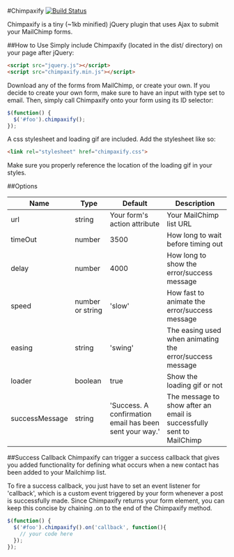 #Chimpaxify
[![Build Status](https://travis-ci.org/corporadobob/chimpaxify.png?branch=master)](https://travis-ci.org/corporadobob/chimpaxify)

Chimpaxify is a tiny (~1kb minified) jQuery plugin that uses Ajax to submit your MailChimp forms.

##How to Use
Simply include Chimpaxify (located in the dist/ directory) on your page after jQuery:

```html
<script src="jquery.js"></script>
<script src="chimpaxify.min.js"></script>
```

Download any of the forms from MailChimp, or create your own. If you decide to create your own form, make sure to have an input with type set to email. Then, simply call Chimpaxify onto your form using its ID selector:

```js
$(function() {
  $('#foo').chimpaxify();
});
```


A css stylesheet and loading gif are included. Add the stylesheet like so:

```html
<link rel="stylesheet" href="chimpaxify.css">
```

Make sure you properly reference the location of the loading gif in your styles.

##Options
<table>
	<thead>
		<tr>
			<th>Name</th>
			<th>Type</th>
			<th>Default</th>
			<th>Description</th>
		</tr>
	</thead>
	<tbody>
		<tr>
			<td>url</td>
			<td>string</td>
			<td>Your form's action attribute</td>
			<td>Your MailChimp list URL</td>
		</tr>
		<tr>
			<td>timeOut</td>
			<td>number</td>
			<td>3500</td>
			<td>How long to wait before timing out</td>
		</tr>
		<tr>
			<td>delay</td>
			<td>number</td>
			<td>4000</td>
			<td>How long to show the error/success message</td>
		</tr>
		<tr>
			<td>speed</td>
			<td>number or string</td>
			<td>'slow'</td>
			<td>How fast to animate the error/success message</td>
		</tr>
		<tr>
			<td>easing</td>
			<td>string</td>
			<td>'swing'</td>
			<td>The easing used when animating the error/success message</td>
		</tr>
		<tr>
			<td>loader</td>
			<td>boolean</td>
			<td>true</td>
			<td>Show the loading gif or not</td>
		</tr>
		<tr>
			<td>successMessage</td>
			<td>string</td>
			<td>'Success. A confirmation email has been sent your way.'</td>
			<td>The message to show after an email is successfully sent to MailChimp</td>
		</tr>
	</tbody>
</table>

##Success Callback
Chimpaxify can trigger a success callback that gives you added functionality for defining what occurs when a new contact has been added to your Mailchimp list.

To fire a success callback, you just have to set an event listener for 'callback', which is a custom event triggered by your form whenever a post is successfully made. Since Chimpaxify returns your form element, you can keep this concise by chaining .on to the end of the Chimpaxify method.

```js
$(function() {
  $('#foo').chimpaxify().on('callback', function(){
    // your code here
  });
});
```
